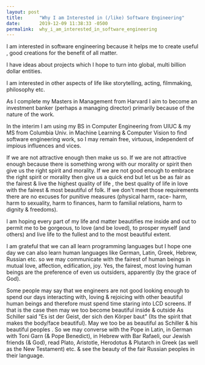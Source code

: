 ```yaml
---
layout: post
title:      "Why I am Interested in (/like) Software Engineering"
date:       2019-12-09 11:38:33 -0500
permalink:  why_i_am_interested_in_software_engineering
---
```



I am interested in software engineering because it helps me to create useful , good creations for the benefit of all matter.

I have ideas about  projects which I hope to turn into global, multi billion dollar entities. 

 I am interested in other aspects of life like storytelling, acting, filmmaking, philosophy etc. 

As I complete my Masters in Management from Harvard I aim to become an investment banker (perhaps a managing director) primarily because of the nature of the work.

In the interim I am using my BS in Computer Engineering from UIUC & my MS from Columbia Univ. in Machine Learning & Computer Vision to find software engineering work, so I may remain free, virtuous, independent of impious influences and vices. 

 If we are not attractive enough then make us so. If we are not attractive enough because there is something wrong with our morality or spirit then give us the right spirit and morality. If we are not good enough to embrace the right spirit or morality then give us a quick end but let us be as fair as the fairest & live the highest quality of life , the best quality of life in love with the fairest & most beautiful of folk. If we don't meet those requirements there are no excuses for punitive measures (physical harm, race- harm, harm to sexuality, harm to finances, harm to familial relations, harm to dignity & freedoms). 


I am hoping every part of my life and matter beautifies me inside and out to permit me to be gorgeous, to love (and be loved), to prosper myself (and others) and live life to the fullest and to the most beautiful extent.

I am grateful that we can all learn programming languages but I hope one day we can also learn human languages like German, Latin, Greek, Hebrew, Russian etc. so we may communicate with the fairest of human beings in mutual love, affection, edification, joy.  Yes, the fairest, most loving human beings are the preference of even us outsiders, apparently (by the grace of God).

Some people may say that we engineers are not good looking enough to spend our days interacting with, loving & rejoicing with other beautiful human beings and therefore must spend time staring into LCD screens. If that is the case then may we too become beautiful inside & outside As Schiller said "Es ist der Geist, der sich den Körper baut" (Its the spirit that makes the body/face beautiful). May we too be as beautiful as Schiller & his beautiful peoples . So we may converse with the Pope in Latin, in German with Toni Garn (& Pope Benedict), in Hebrew with Bar Rafaeli, our Jewish friends (& God), read Plato, Aristotle, Herodotus & Plutarch in Greek (as well as the New Testament) etc. & see the beauty of the fair Russian peoples in their language.
